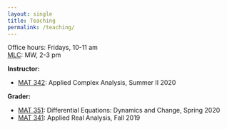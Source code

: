 ```yaml
---
layout: single
title: Teaching
permalink: /teaching/
---
```


Office hours: Fridays, 10-11 am   
[MLC](http://www.math.stonybrook.edu/mlc/center-hours.html): MW, 2-3 pm   

**Instructor:**   
* [MAT 342](/teaching/mat342-summer20): Applied Complex Analysis, Summer II 2020   

**Grader:**   
* [MAT 351](https://you.stonybrook.edu/aerchenko/teaching/mat-351/): Differential Equations: Dynamics and Change, Spring 2020   
* [MAT 341](http://www.math.stonybrook.edu/~xiu/MATH341.html): Applied Real Analysis, Fall 2019   
